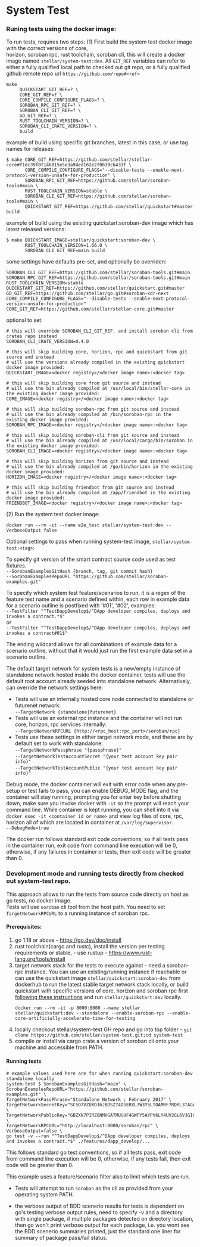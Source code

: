 # System Test

### Runing tests using the docker image:
To run tests, requires two steps: 
  (1) First build the system test docker image with the correct versions of core,  
  horizon, soroban rpc, rust toolchain, soroban cli, this will create a docker image named 
  `stellar/system-test:dev`. All `GIT_REF` variables can refer to either a fully qualified local path to checked out git repo, or a fully qualified github remote repo url `https://github.com/repo#<ref>`  
  ```
  make 
       QUICKSTART_GIT_REF=? \
       CORE_GIT_REF=? \
       CORE_COMPILE_CONFIGURE_FLAGS=? \
       SOROBAN_RPC_GIT_REF=? \
       SOROBAN_CLI_GIT_REF=? \
       GO_GIT_REF=? \
       RUST_TOOLCHAIN_VERSION=? \
       SOROBAN_CLI_CRATE_VERSION=? \
       build     
  ```  

  example of build using specific git branches, latest in this case, or use tag names for releases:  
  ```
  $ make CORE_GIT_REF=https://github.com/stellar/stellar-core#f1dc39f0f146815e5e3a94ed162e2f0639cb433f \
         CORE_COMPILE_CONFIGURE_FLAGS="--disable-tests --enable-next-protocol-version-unsafe-for-production" \
         SOROBAN_RPC_GIT_REF=https://github.com/stellar/soroban-tools#main \
         RUST_TOOLCHAIN_VERSION=stable \
         SOROBAN_CLI_GIT_REF=https://github.com/stellar/soroban-tools#main \
         QUICKSTART_GIT_REF=https://github.com/stellar/quickstart#master build
  ```  

  example of build using the existing quickstart:soroban-dev image which has latest released versions:  
  ```
  $ make QUICKSTART_IMAGE=stellar/quickstart:soroban-dev \
         RUST_TOOLCHAIN_VERSION=1.66.0 \
         SOROBAN_CLI_GIT_REF=main build
  ```  

  some settings have defaults pre-set, and optionally be overriden:  
  ```
  SOROBAN_CLI_GIT_REF=https://github.com/stellar/soroban-tools.git#main  
  SOROBAN_RPC_GIT_REF=https://github.com/stellar/soroban-tools.git#main  
  RUST_TOOLCHAIN_VERSION=stable   
  QUICKSTART_GIT_REF=https://github.com/stellar/quickstart.git#master
  GO_GIT_REF=https://github.com/stellar/go.git#soroban-xdr-next
  CORE_COMPILE_CONFIGURE_FLAGS="--disable-tests --enable-next-protocol-version-unsafe-for-production"
  CORE_GIT_REF=https://github.com/stellar/stellar-core.git#master
  ```  

  optional to set:  
  ```
  # this will override SOROBAN_CLI_GIT_REF, and install soroban cli from crates repo instead
  SOROBAN_CLI_CRATE_VERSION=0.4.0  

  # this will skip building core, horizon, rpc and quickstart from git source and instead 
  # will use the versions already compiled in the existing quickstart docker image provided: 
  QUICKSTART_IMAGE=<docker registry>/<docker image name>:<docker tag>

  # this will skip building core from git source and instead 
  # will use the bin already compiled at /usr/local/bin/stellar-core in the existing docker image provided: 
  CORE_IMAGE=<docker registry>/<docker image name>:<docker tag>

  # this will skip building soroban-rpc from git source and instead 
  # will use the bin already compiled at /bin/soroban-rpc in the existing docker image provided: 
  SOROBAN_RPC_IMAGE=<docker registry>/<docker image name>:<docker tag>

  # this will skip building soroban-cli from git source and instead 
  # will use the bin already compiled at /usr/local/cargo/bin/soroban in the existing docker image provided: 
  SOROBAN_CLI_IMAGE=<docker registry>/<docker image name>:<docker tag>

  # this will skip building horizon from git source and instead 
  # will use the bin already compiled at /go/bin/horizon in the existing docker image provided: 
  HORIZON_IMAGE=<docker registry>/<docker image name>:<docker tag>

  # this will skip building friendbot from git source and instead 
  # will use the bin already compiled at /app/friendbot in the existing docker image provided: 
  FRIENDBOT_IMAGE=<docker registry>/<docker image name>:<docker tag>
  ```

  (2) Run the system test docker image:
  ```
  docker run --rm -it --name e2e_test stellar/system-test:dev --VerboseOutput false 
  ```


Optional settings to pass when running system-test image, `stellar/system-test:<tag>`:

To specify git version of the smart contract source code used as test fixtures.  
`--SorobanExamplesGitHash {branch, tag, git commit hash}`  
`--SorobanExamplesRepoURL "https://github.com/stellar/soroban-examples.git"` 

To specify which system test feature/scenarios to run, it is a regex of the feature test name and a scenario defined within, each row in example data for a scenario outline is postfixed with '#01', '#02', examples:  
`--TestFilter "^TestDappDevelop$/^DApp developer compiles, deploys and invokes a contract.*$"`  
or  
`--TestFilter "^TestDappDevelop$/^DApp developer compiles, deploys and invokes a contract#01$"`  

The ending wildcard allows for all combinations of example data for a scenario outline, without that it would just run the first example data set in a scenario outline.

The default target network for system tests is a new/empty instance of standalone network hosted inside the docker container, tests will use the default root account already seeded into standalone network. Alternatively, can override the network settings here:  
* Tests will use an internally hosted core node connected to standalone or futurenet network:  
`--TargetNetwork {standalone|futurenet}`  
* Tests will use an external rpc instance and the container will not run core, horizon, rpc services internally:  
`--TargetNetworkRPCURL {http://<rpc_host:rpc_port>/soroban/rpc}`  
* Tests use these settings in either target network mode, and these are by default set to work with standalone:  
`--TargetNetworkPassphrase "{passphrase}"`  
`--TargetNetworkTestAccountSecret "{your test account key pair info}"`  
`--TargetNetworkTestAccountPublic "{your test account key pair info}"`  

Debug mode, the docker container will exit with error code when any pre-setup or test fails to pass,
you can enable DEBUG_MODE flag, and the container will stay running, prompting you for enter key before shutting down, make sure you invoke docker with `-it` so the prompt will reach your command line. While container is kept running, you can shell into it via `docker exec -it <container id or name>` and view log files of core, rpc, horizon all of which are located in container at `/var/log/supervisor`.  
`--DebugMode=true`


The docker run follows standard exit code conventions, so if all tests pass in the container run, exit code from command line execution will be 0, otherwise, if any failures in container or tests, then exit code will be greater than 0.


### Development mode and running tests directly from checked out system-test repo.
This approach allows to run the tests from source code directly on host as go tests, no docker image.  
Tests will use `soroban` cli tool from the host path. You need to set `TargetNetworkRPCURL` to a running instance of soroban rpc.

#### Prerequisites:

 1. go 1.18 or above - https://go.dev/doc/install
 2. rust toolchain(cargo and rustc), install the version per testing requirements or stable, - use rustup - https://www.rust-lang.org/tools/install 
 3. target network stack for the tests to execute against - need a soroban-rpc instance. You can use an existing/running instance if reachable or can use the quickstart image `stellar/quickstart:soroban-dev` from dockerhub to run the latest stable target network stack locally, or build quickstart with specific versions of core, horizon and soroban rpc first [following these instructions](https://github.com/stellar/quickstart#building-custom-images) and run `stellar/quickstart:dev` locally.
     ```
     docker run --rm -it -p 8000:8000 --name stellar stellar/quickstart:dev --standalone --enable-soroban-rpc --enable-core-artificially-accelerate-time-for-testing
     ```
 4. locally checkout stellar/system-test GH repo and go into top folder - `git clone https://github.com/stellar/system-test.git;cd system-test`
 5. compile or install via cargo crate a version of soroban cli onto your machine and accessible from PATH.

#### Running tests 
```
# example values used here are for when running quickstart:soroban-dev standalone locally
system-test $ SorobanExamplesGitHash="main" \  
SorobanExamplesRepoURL="https://github.com/stellar/soroban-examples.git" \  
TargetNetworkPassPhrase="Standalone Network ; February 2017" \  
TargetNetworkSecretKey="SC5O7VZUXDJ6JBDSZ74DSERXL7W3Y5LTOAMRF7RQRL3TAGAPS7LUVG3L" \  
TargetNetworkPublicKey="GBZXN7PIRZGNMHGA7MUUUF4GWPY5AYPV6LY4UV2GL6VJGIQRXFDNMADI" \  
TargetNetworkRPCURL="http://localhost:8000/soroban/rpc" \  
VerboseOutput=false \  
go test -v --run "^TestDappDevelop$/^DApp developer compiles, deploys and invokes a contract.*$" ./features/dapp_develop/...
```

This follows standard go test conventions, so if all tests pass, exit code from command line execution will be 0, otherwise, if any tests fail, then exit code will be greater than 0.

This example uses a feature/scenario filter also to limit which tests are run.

* Tests will attempt to run `soroban` as the cli as provided from your operating system PATH.

* the verbose output of BDD scenerio results for tests is dependent on go's testing verbose output rules, need to specify -v and a directory with single package, if multiple packages detected on directory location, then go won't print verbose output for each package, i.e. you wont see the BDD scenerio summaries printed, just the standard one liner for summary of package pass/fail status.

